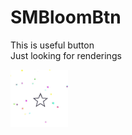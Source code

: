 # SMBloomBtn
This is useful button  
Just looking for renderings  

![show](./Sample/Sample/Show.gif)
